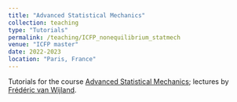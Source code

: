 ```yaml
---
title: "Advanced Statistical Mechanics"
collection: teaching
type: "Tutorials"
permalink: /teaching/ICFP_nonequilibrium_statmech
venue: "ICFP master"
date: 2022-2023
location: "Paris, France"
---
```


Tutorials for the course [Advanced Statistical Mechanics](https://frederic.vanwijland.org/enseignement-teaching/m2-icfp-2023-2024-advanced-statistical-mechanics); lectures by 
[Frédéric van Wijland](https://frederic.vanwijland.org/).